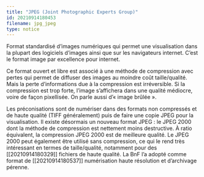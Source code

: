 ```yaml
---
title: "JPEG (Joint Photographic Experts Group)"
id: 20210914180453
filename: jpg_jpeg
type: notice
---
```


Format standardisé d’images numériques qui permet une visualisation dans la plupart des logiciels d’images ainsi que sur les navigateurs internet. C’est le format image par excellence pour internet.

Ce format ouvert et libre est associé à une méthode de compression avec pertes qui permet de diffuser des images au moindre coût taille/qualité. Mais la perte d’informations due à la compression est irréversible. Si la compression est trop forte, l’image s’affichera dans une qualité médiocre, voire de façon pixellisée. On parle aussi d’« image brûlée ».

Les préconisations sont de numériser dans des formats non compressés et de haute qualité (TIFF généralement) puis de faire une copie JPEG pour la visualisation. Il existe désormais un nouveau format JPEG : le JPEG 2000 dont la méthode de compression est nettement moins destructive. À ratio équivalent, la compression JPEG 2000 est de meilleure qualité. Le JPEG 2000 peut également être utilisé sans compression, ce qui le rend très intéressant en termes de taille/qualité, notamment pour des [[20210914180329]] fichiers de haute qualité. La BnF l’a adopté comme format de [[20210914180537]] numérisation haute résolution et d’archivage pérenne. 

